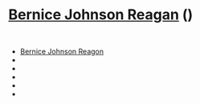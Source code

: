 # [Bernice Johnson Reagan](https://bernicejohnsonreagon.com) ()

![]()

## 

* [Bernice Johnson Reagon]()
* []()
* []()
* []()
* []()
* []()

